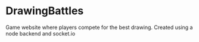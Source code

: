 # DrawingBattles
 Game website where players compete for the best drawing. Created using a node backend and socket.io
